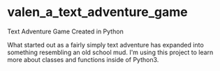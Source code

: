 # valen_a_text_adventure_game
Text Adventure Game Created in Python

What started out as a fairly simply text adventure has expanded into something resembling an old school mud. I'm using this project to
learn more about classes and functions inside of Python3.
